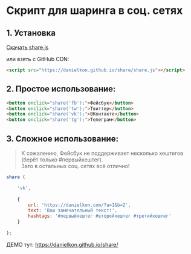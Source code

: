 # Скрипт для шаринга в соц. сетях

## 1. Установка

<a target="_blank" href="https://danielkon.github.io/share/share.js" class="btn btn-lg btn-primary mb-5" download>Скачать share.js</a><p> </p>
<p>или взять с GitHub CDN: </p>

```html
<script src="https://danielkon.github.io/share/share.js"></script>
```

## 2. Простое использование:

```html
<button onclick="share('fb');">Фейсбук</button>
<button onclick="share('tw');">Твиттер</button>
<button onclick="share('vk');">ВКонтакте</button>
<button onclick="share('tg');">Телеграм</button>
```

## 3. Сложное использование: 

> К сожалению, Фейсбук не поддерживает несколько хештегов (берёт только #первыйхештег). <br>
Зато в остальных соц. сетях всё отлично!<p> </p>

```javascript
share ( 

    'vk', 
    
    {
        url: 'https://danielkon.com/?a=1&b=2',
        text: 'Ваш замечательный текст!',
        hashtags: '#первыйхештег #второйхештег #третийхештег'
    }
    
);
```

ДЕМО тут: https://danielkon.github.io/share/


